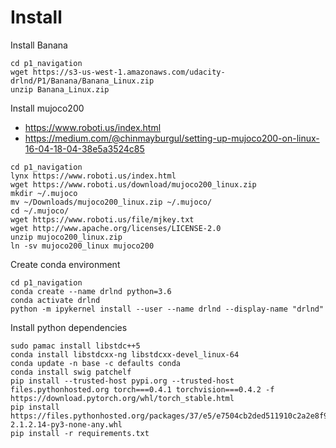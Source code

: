 # Install

Install Banana
```
cd p1_navigation
wget https://s3-us-west-1.amazonaws.com/udacity-drlnd/P1/Banana/Banana_Linux.zip
unzip Banana_Linux.zip
```

Install mujoco200
- https://www.roboti.us/index.html
- https://medium.com/@chinmayburgul/setting-up-mujoco200-on-linux-16-04-18-04-38e5a3524c85

```
cd p1_navigation
lynx https://www.roboti.us/index.html
wget https://www.roboti.us/download/mujoco200_linux.zip
mkdir ~/.mujoco
mv ~/Downloads/mujoco200_linux.zip ~/.mujoco/
cd ~/.mujoco/
wget https://www.roboti.us/file/mjkey.txt
wget http://www.apache.org/licenses/LICENSE-2.0
unzip mujoco200_linux.zip
ln -sv mujoco200_linux mujoco200 
```

Create conda environment
```
cd p1_navigation
conda create --name drlnd python=3.6 
conda activate drlnd
python -m ipykernel install --user --name drlnd --display-name "drlnd"
```

Install python dependencies
```
sudo pamac install libstdc++5
conda install libstdcxx-ng libstdcxx-devel_linux-64
conda update -n base -c defaults conda
conda install swig patchelf
pip install --trusted-host pypi.org --trusted-host files.pythonhosted.org torch===0.4.1 torchvision===0.4.2 -f https://download.pytorch.org/whl/torch_stable.html
pip install https://files.pythonhosted.org/packages/37/e5/e7504cb2ded511910c2a2e8f9c9e28af075850eb03a5c5a8daee5d7d9517/mujoco_py-2.1.2.14-py3-none-any.whl
pip install -r requirements.txt
```

